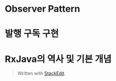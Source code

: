 # Observer Pattern

# 발행 구독 구현

# RxJava의 역사 및 기본 개념




> Written with [StackEdit](https://stackedit.io/).
<!--stackedit_data:
eyJoaXN0b3J5IjpbLTE1Mjg0NTE1MTVdfQ==
-->